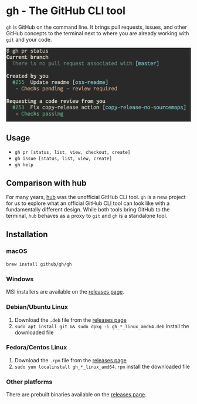 # gh - The GitHub CLI tool

`gh` is GitHub on the command line. It brings pull requests, issues, and other GitHub concepts to
the terminal next to where you are already working with `git` and your code. 

![screenshot of usage](./screenshot.png)

## Usage

- `gh pr [status, list, view, checkout, create]`
- `gh issue [status, list, view, create]`
- `gh help`


## Comparison with hub

For many years, [hub][] was the unofficial GitHub CLI tool. `gh` is a new project for us to explore
what an official GitHub CLI tool can look like with a fundamentally different design. While both
tools bring GitHub to the terminal, `hub` behaves as a proxy to `git` and `gh` is a standalone
tool. 


## Installation

### macOS

`brew install github/gh/gh`

### Windows

MSI installers are available on the [releases page][].

### Debian/Ubuntu Linux

1. Download the `.deb` file from the [releases page][]
2. `sudo apt install git && sudo dpkg -i gh_*_linux_amd64.deb`  install the downloaded file

### Fedora/Centos Linux

1. Download the `.rpm` file from the [releases page][]
2. `sudo yum localinstall gh_*_linux_amd64.rpm` install the downloaded file

### Other platforms

There are prebuilt binaries available on the [releases page][].


 [releases page]: https://github.com/cli/cli/releases/latest
 [hub]: https://github.com/github/hub
